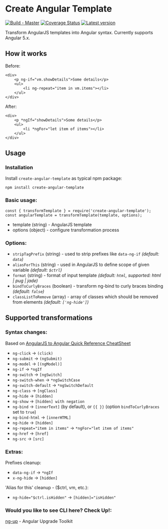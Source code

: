 # Create Angular Template

[![Build - Master](https://travis-ci.org/psmyrdek/create-angular-template.svg?branch=master)](https://travis-ci.org/psmyrdek/create-angular-template)
[![Coverage Status](https://coveralls.io/repos/github/psmyrdek/create-angular-template/badge.svg?branch=master)](https://coveralls.io/github/psmyrdek/create-angular-template?branch=master)
[![Latest version](https://img.shields.io/npm/v/create-angular-template.svg)]()

Transform AngularJS templates into Angular syntax. Currently supports Angular 5.x.

## How it works

Before:

```
<div>
    <p ng-if="vm.showDetails">Some details</p>
    <ul>
        <li ng-repeat="item in vm.items"></li>
    </ul>
</div>
```

After:

```
<div>
    <p *ngIf="showDetails">Some details</p>
    <ul>
        <li *ngFor="let item of items"></li>
    </ul>
</div>
```

## Usage

### Installation

Install `create-angular-template` as typical npm package:

`npm install create-angular-template`

### Basic usage:

```
const { transformTemplate } = require('create-angular-template');
const angularTemplate = transformTemplate(template, options);
```

* template (string) - AngularJS template
* options (object) - configure transformation process

### Options:

* `stripTagPrefix` (string) - used to strip prefixes like `data-ng-if` *(default: `data`)*
* `aliasForThis` (string) - used in AngularJS to define scope of given variable *(default: `$ctrl`)*
* `format` (string) - format of input template *(default: `html`, supported: html | pug | jade)*
* `bindToCurlyBraces` (boolean) - transform ng-bind to curly braces binding *(default: `false`)*
* `classListToRemove` (array) - array of classes which should be removed from elements *(default: `['ng-hide']`)*

## Supported transformations

### Syntax changes:

Based on [AngularJS to Angular Quick Reference CheatSheet](https://angular.io/guide/ajs-quick-reference)

* `ng-click` -> `(click)`
* `ng-submit` -> `(ngSubmit)`
* `ng-model` -> `[(ngModel)]`
* `ng-if` -> `*ngIf`
* `ng-switch` -> `[ngSwitch]`
* `ng-switch-when` -> `*ngSwitchCase`
* `ng-switch-default` -> `*ngSwitchDefault`
* `ng-class` -> `[ngClass]`
* `ng-hide` -> `[hidden]`
* `ng-show` -> `[hidden] with negation`
* `ng-bind` -> `[innerText]` (by default), or `{{ }}` (option `bindToCurlyBraces` set to `true`)
* `ng-bind-html` -> `[innerHTML]`
* `ng-hide` -> `[hidden]`
* `ng-repeat="item in items"` -> `*ngFor="let item of items"`
* `ng-href` -> `[href]`
* `ng-src` -> `[src]`

### Extras:

Prefixes cleanup:
* `data-ng-if` -> `*ngIf`
* `x-ng-hide` -> `[hidden]`

'Alias for this' cleanup - ($ctrl, vm, etc.):
* `ng-hide="$ctrl.isHidden"` -> `[hidden]="isHidden"`

### Would you like to see CLI here? Check Up!:

[ng-up](https://www.npmjs.com/package/ng-up) - Angular Upgrade Toolkit
